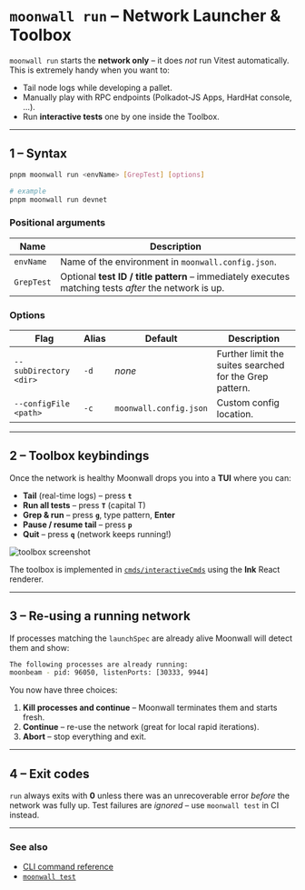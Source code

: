 # `moonwall run` – Network Launcher & Toolbox

`moonwall run` starts the **network only** – it does *not* run Vitest automatically.  
This is extremely handy when you want to:

* Tail node logs while developing a pallet.
* Manually play with RPC endpoints (Polkadot‐JS Apps, HardHat console, …).
* Run **interactive tests** one by one inside the Toolbox.

---

## 1 – Syntax

```bash
pnpm moonwall run <envName> [GrepTest] [options]

# example
pnpm moonwall run devnet
```

### Positional arguments

| Name         | Description |
|--------------|-------------|
| `envName`    | Name of the environment in `moonwall.config.json`. |
| `GrepTest`   | Optional **test ID / title pattern** – immediately executes matching tests *after* the network is up. |

### Options

| Flag                  | Alias | Default | Description |
|-----------------------|-------|---------|-------------|
| `--subDirectory <dir>`| `-d`  | _none_  | Further limit the suites searched for the Grep pattern. |
| `--configFile <path>` | `-c`  | `moonwall.config.json` | Custom config location. |

---

## 2 – Toolbox keybindings

Once the network is healthy Moonwall drops you into a **TUI** where you can:

* **Tail** (real-time logs) – press **`t`**
* **Run all tests** – press **`T`** (capital T)
* **Grep & run** – press **`g`**, type pattern, **Enter**
* **Pause / resume tail** – press **`p`**
* **Quit** – press **`q`** (network keeps running!)

![toolbox screenshot](/tail.png)

The toolbox is implemented in [`cmds/interactiveCmds`](https://github.com/Moonsong-Labs/moonwall/tree/main/packages/cli/src/cmds/interactiveCmds) using the **Ink** React renderer.

---

## 3 – Re‐using a running network

If processes matching the `launchSpec` are already alive Moonwall will detect them and show:

```bash
The following processes are already running:
moonbeam - pid: 96050, listenPorts: [30333, 9944]
```

You now have three choices:

1. **Kill processes and continue** – Moonwall terminates them and starts fresh.
2. **Continue** – re-use the network (great for local rapid iterations).
3. **Abort** – stop everything and exit.

---

## 4 – Exit codes

`run` always exits with **0** unless there was an unrecoverable error *before* the network was fully up.  Test failures are *ignored* – use `moonwall test` in CI instead.

---

### See also

* [CLI command reference](/guide/cmd/intro)
* [`moonwall test`](/guide/cmd/test)
